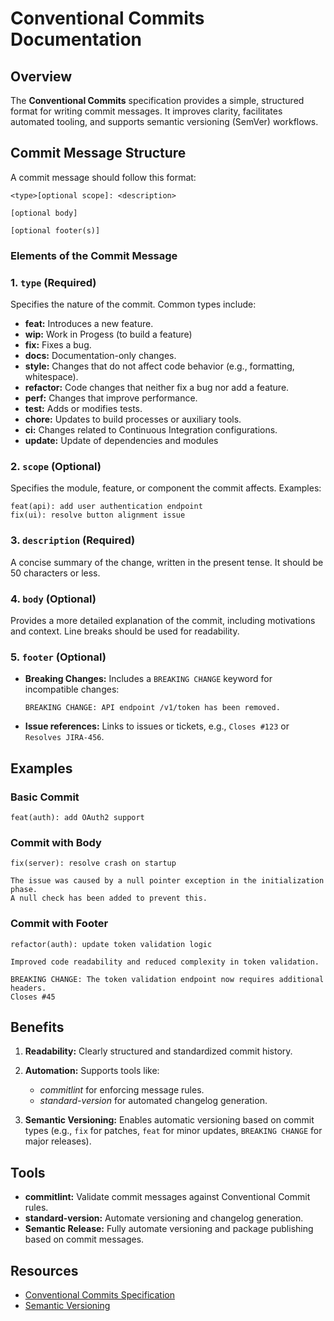 # Conventional Commits Documentation

## Overview

The **Conventional Commits** specification provides a simple, structured format
for writing commit messages. It improves clarity, facilitates automated tooling,
and supports semantic versioning (SemVer) workflows.

## Commit Message Structure

A commit message should follow this format:

```
<type>[optional scope]: <description>

[optional body]

[optional footer(s)]
```

### Elements of the Commit Message

### 1. `type` (Required)

Specifies the nature of the commit. Common types include:

- **feat:** Introduces a new feature.
- **wip:** Work in Progess (to build a feature)
- **fix:** Fixes a bug.
- **docs:** Documentation-only changes.
- **style:** Changes that do not affect code behavior (e.g., formatting, whitespace).
- **refactor:** Code changes that neither fix a bug nor add a feature.
- **perf:** Changes that improve performance.
- **test:** Adds or modifies tests.
- **chore:** Updates to build processes or auxiliary tools.
- **ci:** Changes related to Continuous Integration configurations.
- **update:** Update of dependencies and modules

### 2. `scope` (Optional)

Specifies the module, feature, or component the commit affects. Examples:

```
feat(api): add user authentication endpoint
fix(ui): resolve button alignment issue
```

### 3. `description` (Required)

A concise summary of the change, written in the present tense. It should be 50
characters or less.

### 4. `body` (Optional)

Provides a more detailed explanation of the commit, including motivations and
context. Line breaks should be used for readability.

### 5. `footer` (Optional)

- **Breaking Changes:** Includes a `BREAKING CHANGE` keyword for incompatible
  changes:

  ```
  BREAKING CHANGE: API endpoint /v1/token has been removed.
  ```

- **Issue references:** Links to issues or tickets, e.g., `Closes #123` or
  `Resolves JIRA-456`.

## Examples

### Basic Commit

```
feat(auth): add OAuth2 support
```

### Commit with Body

```
fix(server): resolve crash on startup

The issue was caused by a null pointer exception in the initialization phase.
A null check has been added to prevent this.
```

### Commit with Footer

```
refactor(auth): update token validation logic

Improved code readability and reduced complexity in token validation.

BREAKING CHANGE: The token validation endpoint now requires additional headers.
Closes #45
```

## Benefits

1.  **Readability:** Clearly structured and standardized commit history.
2.  **Automation:** Supports tools like:

    - _commitlint_ for enforcing message rules.
    - _standard-version_ for automated changelog generation.

3.  **Semantic Versioning:** Enables automatic versioning based on commit types
    (e.g., `fix` for patches, `feat` for minor updates, `BREAKING CHANGE` for
    major releases).

## Tools

- **commitlint:** Validate commit messages against Conventional Commit rules.
- **standard-version:** Automate versioning and changelog generation.
- **Semantic Release:** Fully automate versioning and package publishing based
  on commit messages.

## Resources

- [Conventional Commits Specification](https://www.conventionalcommits.org)
- [Semantic Versioning](semantic-versioning.md)
